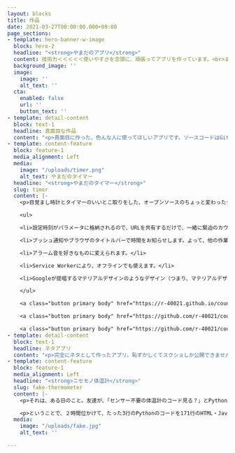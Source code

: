 ```yaml
---
layout: blocks
title: 作品
date: 2021-03-27T00:00:00.000+09:00
page_sections:
- template: hero-banner-w-image
  block: hero-2
  headline: "<strong>やまだのアプリ</strong>"
  content: 技術力＜＜＜＜＜使いやすさを念頭に、頑張ってアプリを作っています。<br>まあ、技術力も高めなきゃいけないんですけど。
  background_image: ''
  image:
    image: ''
    alt_text: ''
  cta:
    enabled: false
    url: ''
    button_text: ''
- template: detail-content
  block: text-1
  headline: 真面目な作品
  content: "<p>真面目に作った、色んな人に使ってほしいアプリです。ソースコードはGitHubに、アプリもインターネット上に公開しています。</p>"
- template: content-feature
  block: feature-1
  media_alignment: Left
  media:
    image: "/uploads/timer.png"
    alt_text: やまだのタイマー
  headline: "<strong>やまだのタイマー</strong>"
  slug: timer
  content: |-
    <p>目覚まし時計とタイマーのいいとこ取りをした、オープンソースのちょっと変わったタイマーです。いろんな用途に使えます。</p><p>もともと、学校でクラス解散までの時間をカウントダウンする目的で作ったのですが、それ以外にもいろいろな機能を追加しています。</p><p>以下のような特長があります。</p>

    <ul>

    <li>設定時刻がパラメータに格納されるので、URLを共有するだけで、一緒に緊迫のカウントダウンを楽しめます。</li>

    <li>プッシュ通知やブラウザのタイトルバーで時間をお知らせします。よって、他の作業をしていても便利です。</li>

    <li>アラーム音を好きなものに変えられます。</li>

    <li>Service Workerにより、オフラインでも使えます。</li>

    <li>Googleが提唱するマテリアルデザインのようなデザイン（つまり、マテリアルデザインではない）を採用。Androidユーザーにとってはとても馴染みやすいデザインです。<br>（iPhoneユーザーでも使いやすいよ！）</li>

    </ul>

    <a class="button primary body" href="https://r-40021.github.io/countdown-timer/" target="_blank">アプリを開く</a>

    <a class="button primary body" href="https://github.com/r-40021/countdown-timer" target="_blank">ソースコードを見る</a>

    <a class="button primary body" href="https://github.com/r-40021/countdown-timer/issues" target="_blank">問題を報告</a>
- template: detail-content
  block: text-1
  headline: ネタアプリ
  content: "<p>完全にネタとして作ったアプリ。恥ずかしくてスクショしか公開できません。</p>"
- template: content-feature
  block: feature-1
  media_alignment: Left
  headline: "<strong>ニセモノ体温計</strong>"
  slug: fake-thermometer
  content: |-
    <p>それは、ある日のこと。友達が、「センサー不要の体温計のコード見る？」とPythonのたった３行の簡潔なコードを見せてきました。なんということでしょう、35.5℃〜36.6℃の範囲の乱数を出力するプログラムではありませんか。笑いと同時に、「自分も作ってみよう」という気持ちが湧いてきました。</p><br>

    <p>ということで、２時間位かけて、たった3行のPythonのコードを171行のHTML・JavaScript・CSSに書き換えたものです。(フレームワークを含めたらもっと多いです。)</p>
  media:
    image: "/uploads/fake.jpg"
    alt_text: ''

---
```

